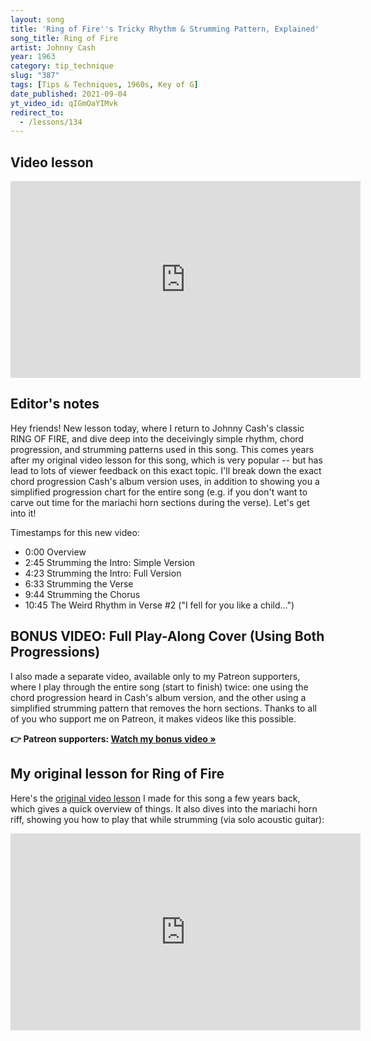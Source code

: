 ```yaml
---
layout: song
title: 'Ring of Fire''s Tricky Rhythm & Strumming Pattern, Explained'
song_title: Ring of Fire
artist: Johnny Cash
year: 1963
category: tip_technique
slug: "387"
tags: [Tips & Techniques, 1960s, Key of G]
date_published: 2021-09-04
yt_video_id: qIGmOaYIMvk
redirect_to:
  - /lessons/134
---
```


## Video lesson

<iframe width="560" height="315" src="https://www.youtube.com/embed/{{page.yt_video_id}}" frameborder="0" allow="accelerometer; autoplay; encrypted-media; gyroscope; picture-in-picture" allowfullscreen></iframe>

## Editor's notes

Hey friends! New lesson today, where I return to Johnny Cash's classic RING OF FIRE, and dive deep into the deceivingly simple rhythm, chord progression, and strumming patterns used in this song. This comes years after my original video lesson for this song, which is very popular -- but has lead to lots of viewer feedback on this exact topic. I'll break down the exact chord progression Cash's album version uses, in addition to showing you a simplified progression chart for the entire song (e.g. if you don't want to carve out time for the mariachi horn sections during the verse). Let's get into it!

Timestamps for this new video:

- 0:00 Overview
- 2:45 Strumming the Intro: Simple Version
- 4:23 Strumming the Intro: Full Version
- 6:33 Strumming the Verse
- 9:44 Strumming the Chorus
- 10:45 The Weird Rhythm in Verse #2 ("I fell for you like a child...")

## BONUS VIDEO: Full Play-Along Cover (Using Both Progressions)

I also made a separate video, available only to my Patreon supporters, where I play through the entire song (start to finish) twice: one using the chord progression heard in Cash's album version, and the other using a simplified strumming pattern that removes the horn sections. Thanks to all of you who support me on Patreon, it makes videos like this possible.

<strong>👉 Patreon supporters: [Watch my bonus video »]({{page.patreon_lesson_url}})</strong>

## My original lesson for Ring of Fire

Here's the [original video lesson](/lessons/134/) I made for this song a few years back, which gives a quick overview of things. It also dives into the mariachi horn riff, showing you how to play that while strumming (via solo acoustic guitar):

<iframe width="560" height="315" src="https://www.youtube.com/embed/8jvriKFA7-I" frameborder="0" allow="accelerometer; autoplay; encrypted-media; gyroscope; picture-in-picture" allowfullscreen></iframe>

